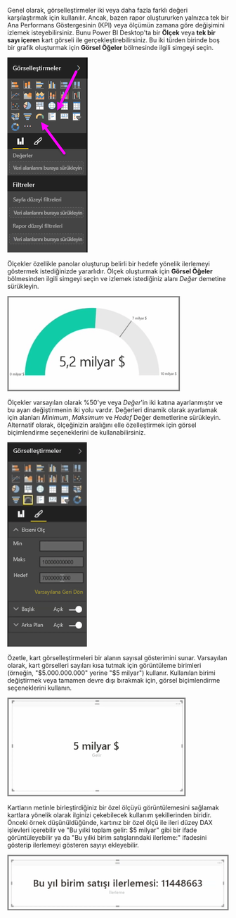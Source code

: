 Genel olarak, görselleştirmeler iki veya daha fazla farklı değeri karşılaştırmak için kullanılır. Ancak, bazen rapor oluştururken yalnızca tek bir Ana Performans Göstergesinin (KPI) veya ölçümün zamana göre değişimini izlemek isteyebilirsiniz. Bunu Power BI Desktop'ta bir **Ölçek** veya **tek bir sayı içeren** kart görseli ile gerçekleştirebilirsiniz. Bu iki türden birinde boş bir grafik oluşturmak için **Görsel Öğeler** bölmesinde ilgili simgeyi seçin.

![](media/3-9-create-gauges-cards/3-9_1.png)

Ölçekler özellikle panolar oluşturup belirli bir hedefe yönelik ilerlemeyi göstermek istediğinizde yararlıdır. Ölçek oluşturmak için **Görsel Öğeler** bölmesinden ilgili simgeyi seçin ve izlemek istediğiniz alanı *Değer* demetine sürükleyin.

![](media/3-9-create-gauges-cards/3-9_1a.png)

Ölçekler varsayılan olarak %50'ye veya *Değer*'in iki katına ayarlanmıştır ve bu ayarı değiştirmenin iki yolu vardır. Değerleri dinamik olarak ayarlamak için alanları *Minimum*, *Maksimum* ve *Hedef* Değer demetlerine sürükleyin. Alternatif olarak, ölçeğinizin aralığını elle özelleştirmek için görsel biçimlendirme seçeneklerini de kullanabilirsiniz.

![](media/3-9-create-gauges-cards/3-9_2.png)

Özetle, kart görselleştirmeleri bir alanın sayısal gösterimini sunar. Varsayılan olarak, kart görselleri sayıları kısa tutmak için görüntüleme birimleri (örneğin, "$5.000.000.000" yerine "$5 milyar") kullanır. Kullanılan birimi değiştirmek veya tamamen devre dışı bırakmak için, görsel biçimlendirme seçeneklerini kullanın.

![](media/3-9-create-gauges-cards/3-9_3.png)

Kartların metinle birleştirdiğiniz bir özel ölçüyü görüntülemesini sağlamak kartlara yönelik olarak ilginizi çekebilecek kullanım şekillerinden biridir. Önceki örnek düşünüldüğünde, kartınız bir özel ölçü ile ileri düzey DAX işlevleri içerebilir ve "Bu yılki toplam gelir: $5 milyar" gibi bir ifade görüntüleyebilir ya da "Bu yılki birim satışlarındaki ilerleme:" ifadesini gösterip ilerlemeyi gösteren sayıyı ekleyebilir.

![](media/3-9-create-gauges-cards/3-9_4.png)

